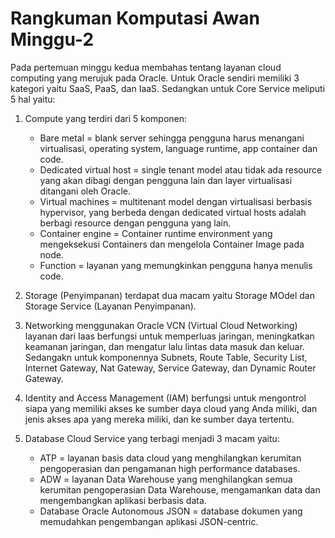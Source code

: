 <h1>Rangkuman Komputasi Awan Minggu-2</h1>
Pada pertemuan minggu kedua membahas tentang layanan cloud computing yang merujuk pada Oracle. Untuk Oracle sendiri memiliki 3 kategori yaitu SaaS, PaaS, dan IaaS. Sedangkan untuk Core Service meliputi 5 hal yaitu:

1. Compute yang terdiri dari 5 komponen: 
    - Bare metal = blank server sehingga pengguna harus menangani virtualisasi, operating system, language runtime, app container dan code.
    - Dedicated virtual host = single tenant model atau tidak ada resource yang akan dibagi dengan pengguna lain dan layer virtualisasi ditangani oleh Oracle.
    - Virtual machines = multitenant model dengan virtualisasi berbasis hypervisor, yang berbeda dengan dedicated virtual hosts adalah berbagi resource dengan pengguna yang lain. 
    - Container engine = Container runtime environment yang mengeksekusi Containers dan mengelola Container Image pada node.
    - Function = layanan yang memungkinkan pengguna hanya menulis code.

2. Storage (Penyimpanan) terdapat dua macam yaitu Storage MOdel dan Storage Service (Layanan Penyimpanan).

3. Networking menggunakan Oracle VCN (Virtual Cloud Networking) layanan dari Iaas berfungsi untuk memperluas jaringan, meningkatkan keamanan jaringan, dan mengatur lalu lintas data masuk dan keluar. Sedangakn untuk komponennya Subnets, Route Table, Security List, Internet Gateway, Nat Gateway, Service Gateway, dan Dynamic Router Gateway.

4. Identity and Access Management (IAM) berfungsi untuk mengontrol siapa yang memiliki akses ke sumber daya cloud yang Anda miliki, dan jenis akses apa yang mereka miliki, dan ke sumber daya tertentu.

5. Database Cloud Service yang terbagi menjadi 3 macam yaitu:
    - ATP = layanan basis data cloud yang menghilangkan kerumitan pengoperasian dan pengamanan high performance databases.
    - ADW = layanan Data Warehouse yang menghilangkan semua kerumitan pengoperasian Data Warehouse, mengamankan data dan mengembangkan aplikasi berbasis data. 
    - Database Oracle Autonomous JSON = database dokumen yang memudahkan pengembangan aplikasi JSON-centric.